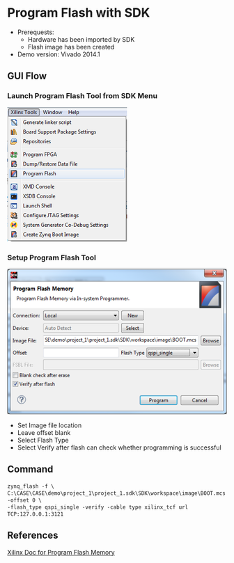 # Program Flash with SDK

- Prerequests: 
  - Hardware has been imported by SDK
  - Flash image has been created
- Demo version: Vivado 2014.1

## GUI Flow

### Launch Program Flash Tool from SDK Menu
![](../images/SDK-ProgramFlash-Menu.png)

### Setup Program Flash Tool
![](../images/SDK-ProgramFlash-Settings.png)

- Set Image file location
- Leave offset blank
- Select Flash Type
- Select Verify after flash can check whether programming is successful

## Command
```
zynq_flash -f \
C:\CASE\CASE\demo\project_1\project_1.sdk\SDK\workspace\image\BOOT.mcs -offset 0 \
-flash_type qspi_single -verify -cable type xilinx_tcf url TCP:127.0.0.1:3121 
```

## References
[Xilinx Doc for Program Flash Memory](http://www.xilinx.com/support/documentation/sw_manuals/xilinx2014_1/SDK_Doc/reference/sdk_u_program_flash.htm)